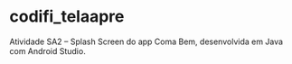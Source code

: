 # codifi_telaapre

Atividade SA2 – Splash Screen do app Coma Bem, desenvolvida em Java com Android Studio.
